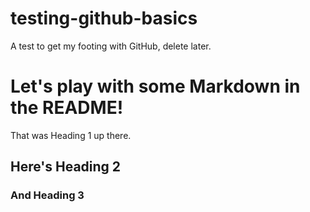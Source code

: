 # testing-github-basics
A test to get my footing with GitHub, delete later.

# Let's play with some Markdown in the README!
That was Heading 1 up there.

## Here's Heading 2
### And Heading 3
